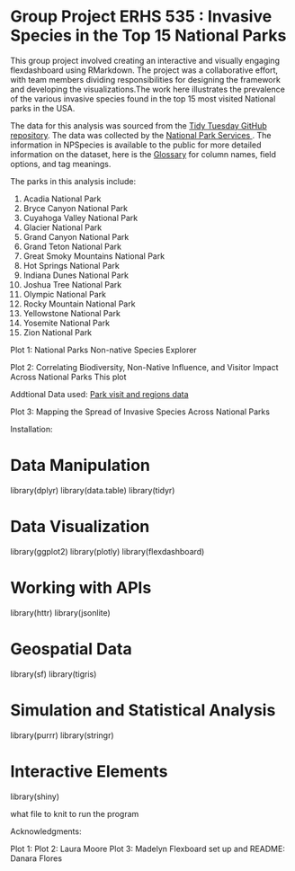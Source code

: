 # Group Project ERHS 535 : Invasive Species in the Top 15 National Parks

This group project involved creating an interactive and visually engaging flexdashboard using RMarkdown. The project was a collaborative effort, with team members dividing responsibilities for designing the framework and developing the visualizations.The work here illustrates the prevalence of the various invasive species found in the top 15 most visited National parks in the USA.

The data for this analysis was sourced from the [Tidy Tuesday GitHub repository](https://github.com/rfordatascience/tidytuesday/tree/master/data/2024/2024-10-08). The data was collected by the [National Park Services ](https://irma.nps.gov/NPSpecies/Search/SpeciesList). The information in NPSpecies is available to the public for more detailed information on the dataset, here is the [Glossary](https://irma.nps.gov/content/npspecies/Help/docs/NPSpecies_User_Guide.pdf) for column names, field options, and tag meanings. 

The parks in this analysis include:
1. Acadia National Park 
2. Bryce Canyon National Park
3. Cuyahoga Valley National Park
4. Glacier National Park 
5. Grand Canyon National Park 
6. Grand Teton National Park
7. Great Smoky Mountains National Park
8. Hot Springs National Park
9. Indiana Dunes National Park
10. Joshua Tree National Park
11. Olympic National Park
12. Rocky Mountain National Park 
13. Yellowstone National Park
14. Yosemite National Park 
15. Zion National Park

Plot 1: National Parks Non-native Species Explorer


Plot 2: Correlating Biodiversity, Non-Native Influence, and Visitor Impact Across National Parks
This plot


Addtional Data used: [Park visit and regions data](https://www.responsible-datasets-in-context.com/posts/np-data/)



Plot 3: Mapping the Spread of Invasive Species Across National Parks



Installation:

# Data Manipulation
library(dplyr)
library(data.table)
library(tidyr)

# Data Visualization
library(ggplot2)
library(plotly)
library(flexdashboard)

# Working with APIs
library(httr)
library(jsonlite)

# Geospatial Data
library(sf)
library(tigris)

# Simulation and Statistical Analysis
library(purrr)
library(stringr)

# Interactive Elements
library(shiny)



 
 
 what file to knit to run the program 






Acknowledgments:

Plot 1: 
Plot 2: Laura Moore 
Plot 3: Madelyn 
Flexboard set up and README: Danara Flores




 